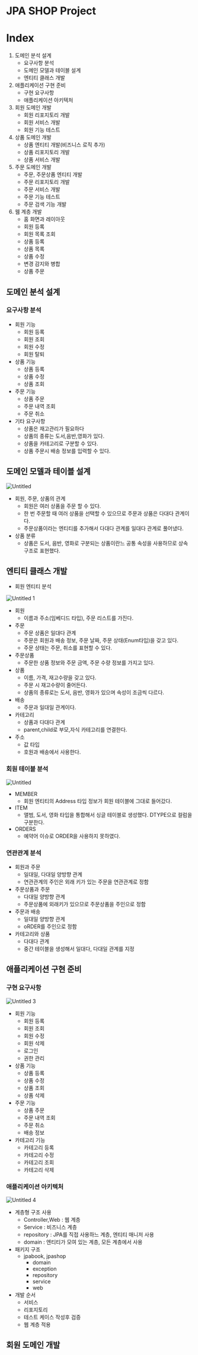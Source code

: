 # JPA SHOP Project

# Index

1. 도메인 분석 설계
    - 요구사항 분석
    - 도메인 모델과 테이블 설계
    - 엔티티 클래스 개발
2. 애플리케이션 구현 준비
    - 구현 요구사항
    - 애플리케이션 아키텍처
3. 회원 도메인 개발
    - 회원 리포지토리 개발
    - 회원 서비스 개발
    - 회원 기능 테스트
4. 상품 도메인 개발
    - 상품 엔티티 개발(비즈니스 로직 추가)
    - 상품 리포지토리 개발
    - 상품 서비스 개발
5. 주문 도메인 개발
    - 주문, 주문상품 엔티티 개발
    - 주문 리포지토리 개발
    - 주문 서비스 개발
    - 주문 기능 테스트
    - 주문 검색 기능 개발
6. 웸 계층 개발
    - 홈 화면과 레이아웃
    - 회원 등록
    - 회원 목록 조회
    - 상품 등록
    - 상품 목록
    - 상품 수정
    - 변경 감지와 병합
    - 상품 주문

## 도메인 분석 설계

### 요구사항 분석

- 회원 기능
    - 회원 등록
    - 회원 조회
    - 회원 수정
    - 회원 탈퇴
- 상품 기능
    - 상품 등록
    - 상품 수정
    - 상품 조회
- 주문 기능
    - 상품 주문
    - 주문 내역 조회
    - 주문 취소
- 기타 요구사항
    - 상품은 재고관리가 필요하다
    - 상품의 종류는 도서,음반,영화가 있다.
    - 상품을 카테고리로 구분할 수 있다.
    - 상품 주문시 배송 정보를 입력할 수 있다.

## 도메인 모델과 테이블 설계
![Untitled](https://github.com/Sunro1994/TotalRepository/assets/132982907/4e5bdfde-cb94-4847-b87c-4b5e069e99c3)



- 회원, 주문, 상품의 관계
    - 회원은 여러 상품을 주문 할 수 있다.
    - 한 번 주문할 때 여러 상품을 선택할 수 있으므로 주문과 상품은 다대다 관계이다.
    - 주문상품이라는 엔티티를 추가해서 다대다 관계를 일대다 관계로 풀어냈다.
- 상품 분류
    - 상품은 도서, 음반, 영화로 구분되는 상품이란느 공통 속성을 사용하므로 상속 구조로 표현했다.

## 엔티티 클래스 개발

- 회원 엔티티 분석
    
![Untitled 1](https://github.com/Sunro1994/TotalRepository/assets/132982907/8c5f1e2f-9df8-4a4c-a179-6a8ee5b179ea)

- 회원
    - 이름과 주소(임베디드 타입), 주문 리스트를 가진다.
- 주문
    - 주문 상품은 일대다 관계
    - 주문은 회원과 배송 정보, 주문  날짜, 주문 상태(Enum타입)을 갖고 있다.
    - 주문 상태는 주문, 취소를 표현할 수 있다.
- 주문상품
    - 주문한 상품 정보와 주문 금액, 주문 수량 정보를 가지고 있다.
- 상품
    - 이름, 가격, 재고수량을 갖고 있다.
    - 주문 시 재고수량이 줄어든다.
    - 상품의 종류로는 도서, 음반, 영화가 있으며 속성이 조금씩 다르다.
- 배송
    - 주문과 일대일 관계이다.
- 카테고리
    - 상품과 다대다 관계
    - parent,child로 부모,자식 카테고리를 연결한다.
- 주소
    - 값 타입
    - 호원과 배송에서 사용한다.

### 회원 테이블 분석

![Untitled](https://github.com/Sunro1994/TotalRepository/assets/132982907/15b324c7-6c14-4dbc-a605-8793c6aa4854)


- MEMBER
    - 회원 엔티티의 Address 타입 정보가 회원 테이블에 그대로 들어갔다.
- ITEM
    - 앨범, 도서, 영화 타입을 통합해서 싱글 테이블로 생성했다. DTYPE으로 컬럼을 구분한다.
- ORDERS
    - 예약어 이슈로 ORDER을 사용하지 못하였다.

### 연관관계 분석

- 회원과 주문
    - 일대일, 다대일 양방향 관계
    - 연관관계의 주인은 외래 키가 있는 주문을 연관관계로 정함
- 주문상품과 주문
    - 다대일 양방향 관계
    - 주문상품에 외래키가 있으므로 주문상품을 주인으로 정함
- 주문과 배송
    - 일대일 양방향 관계
    - oRDER를 주인으로 정함
- 카테고리와 상품
    - 다대다 관계
    - 중간 테이블을 생성해서 일대다, 다대일 관계를 지정

## 애플리케이션 구현 준비

### 구현 요구사항

![Untitled 3](https://github.com/Sunro1994/TotalRepository/assets/132982907/3afc0f62-5b32-428f-a352-4a91503ab29a)

- 회원 기능
    - 회원 등록
    - 회원 조회
    - 회원 수정
    - 회원 삭제
    - 로그인
    - 권한 관리
- 상품 기능
    - 상품 등록
    - 상품 수정
    - 상품 조회
    - 상품 삭제
- 주문 기능
    - 상품 주문
    - 주문 내역 조회
    - 주문 취소
    - 배송 정보
- 카테고리 기능
    - 카테고리 등록
    - 카테고리 수정
    - 카테고리 조회
    - 카테고리 삭제

### 애플리케이션 아키텍처

![Untitled 4](https://github.com/Sunro1994/TotalRepository/assets/132982907/f75d5939-7e1d-46cb-aed3-84ebbbf6ad63)

- 계층형 구조 사용
    - Controller,Web : 웹 계층
    - Service : 비즈니스 계층
    - repository : JPA를 직접 사용하느 계층, 엔티티 매니저 사용
    - domain : 엔티티가 모여 있는 계층, 모든 계층에서 사용
- 패키지 구조
    - jpabook, jpashop
        - domain
        - exception
        - repository
        - service
        - web
- 개발 순서
    - 서비스
    - 리포지토리
    - 테스트 케이스 작성후 검증
    - 웹 계층 적용

## 회원 도메인 개발